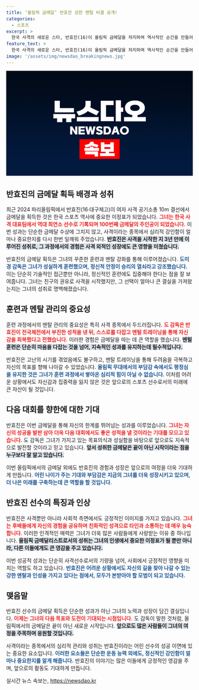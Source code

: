 ```yaml
---
title: ‘올림픽 금메달’ 반효진 강한 멘털 비결 공개!
categories:
  - 스포츠
excerpt: >
  한국 사격의 새로운 스타, 반효진(16)이 올림픽 금메달을 차지하며 역사적인 순간을 만들어냈습니다. 심리적 안정 속에서 성취한 그녀의 여정은 감동 그 자체!
feature_text: >
  한국 사격의 새로운 스타, 반효진(16)이 올림픽 금메달을 차지하며 역사적인 순간을 만들어냈습니다. 심리적 안정 속에서 성취한 그녀의 여정은 감동 그 자체!
image: '/assets/img/newsdao_breakingnews.jpg'
---
```


<p><img src="/assets/img/newsdao_breakingnews.jpg" alt="pcversion 속보" /></p>

<h2 data-ke-size="size26">반효진의 금메달 획득 배경과 성취</h2>

<p data-ke-size="size16">최근 2024 파리올림픽에서 반효진(16·대구체고)이 여자 사격 공기소총 10m 결선에서 금메달을 획득한 것은 한국 스포츠 역사에 중요한 이정표가 되었습니다. <b><span style="color: #ee2323;">그녀는 한국 사격 대표팀에서 역대 최연소 선수로 기록되며 100번째 금메달의 주인공이 되었습니다.</span></b> 이번 성과는 단순한 금메달 수상에 그치지 않고, 사격이라는 종목에서 심리적 강인함이 얼마나 중요한지를 다시 한번 일깨워 주었습니다. <b><span style="background-color: #21538527;">반효진은 사격을 시작한 지 3년 만에 이루어진 성취로, 그 과정에서의 경험은 사격 외적인 성장에도 큰 영향을 미쳤습니다.</span></b> </p>

<p data-ke-size="size16">반효진의 금메달 획득은 그녀의 꾸준한 훈련과 멘탈 강화를 통해 이루어졌습니다. <b><span style="color: #1a5490;">도미경 감독은 그녀가 성실하게 훈련했으며, 정신적 안정이 승리의 열쇠라고 강조했습니다.</span></b> 이는 단순히 기술적인 접근뿐만 아니라, 정신적인 훈련에도 집중해야 한다는 점을 잘 보여줍니다. 그녀는 친구의 권유로 사격을 시작했지만, 그 선택이 얼마나 큰 결실을 가져왔는지는 그녀의 성취로 명백해졌습니다.</p>

<h2 data-ke-size="size26">훈련과 멘탈 관리의 중요성</h2>

<p data-ke-size="size16">훈련 과정에서의 멘탈 관리의 중요성은 특히 사격 종목에서 두드러집니다. <b><span style="color: #ee2323;">도 감독은 반효진이 전국체전에서 부진한 성적을 낸 뒤, 스스로를 다잡고 멘털 트레이닝을 통해 자신감을 회복했다고 전했습니다.</span></b> 이러한 경험은 금메달을 따는 데 큰 역할을 했습니다. <b><span style="background-color: #21538527;">멘털 훈련은 단순히 마음을 다잡는 것을 넘어, 지속적인 성과를 유지하는데 필수적입니다.</span></b> </p>

<p data-ke-size="size16">반효진은 고난의 시기를 겪었음에도 불구하고, 멘탈 트레이닝을 통해 두려움을 극복하고 자신의 목표를 향해 나아갈 수 있었습니다. <b><span style="color: #1a5490;">올림픽 무대에서의 부담감 속에서도 평정심을 유지한 것은 그녀가 훈련 과정에서 쌓아온 심리적 힘이 아닐 수 없습니다.</span></b> 이처럼 어려운 상황에서도 자신감과 집중력을 잃지 않은 것은 앞으로의 스포츠 선수로서의 미래에 큰 자산이 될 것입니다.</p>

<h2 data-ke-size="size26">다음 대회를 향한에 대한 기대</h2>

<p data-ke-size="size16">반효진은 이번 금메달을 통해 자신의 한계를 뛰어넘는 성과를 이루었습니다. <b><span style="color: #ee2323;">그녀는 자신의 성공을 발판 삼아 더욱 다음 대회에서도 좋은 성적을 낼 것이라는 기대를 모으고 있습니다.</span></b> 도 감독은 그녀가 가지고 있는 목표의식과 성실함을 바탕으로 앞으로도 지속적으로 발전할 것이라고 믿고 있습니다. <b><span style="background-color: #21538527;">앞서 성취한 금메달은 끝이 아닌 시작이라는 점을 누구보다 잘 알고 있습니다.</span></b></p>

<p data-ke-size="size16">이번 올림픽에서의 금메달 외에도 반효진의 경험과 성장은 앞으로의 여정을 더욱 기대하게 만듭니다. <b><span style="color: #1a5490;">어린 나이가 주는 기대와 부담감은 지금의 그녀를 더욱 성장시키고 있으며, 더 나은 미래를 구축하는데 큰 역할을 할 것입니다.</span></b></p>

<h2 data-ke-size="size26">반효진 선수의 특징과 인상</h2>

<p data-ke-size="size16">반효진은 사격뿐만 아니라 사회적 측면에서도 긍정적인 이미지를 가지고 있습니다. <b><span style="color: #ee2323;">그녀는 후배들에게 자신의 경험을 공유하며 친화적인 성격으로 타인과 소통하는 데 매우 능숙합니다.</span></b> 이러한 인격적인 매력은 그녀가 더욱 많은 사람들에게 사랑받는 이유 중 하나입니다. <b><span style="background-color: #21538527;">올림픽 금메달리스트로서의 성취는 그녀의 인생에서 중요한 이정표가 될 뿐만 아니라, 다른 이들에게도 큰 영감을 주고 있습니다.</span></b></p>

<p data-ke-size="size16">이번 성공적 성과는 단순히 사격선수로서의 기량을 넘어, 사회에서 긍정적인 영향을 미치는 역할도 하고 있습니다. <b><span style="color: #1a5490;">반효진은 어려운 상황에서도 자신의 길을 찾아 나갈 수 있는 강한 멘탈과 인성을 가지고 있다는 점에서, 모두가 본받아야 할 모범이 되고 있습니다.</span></b></p>

<h2 data-ke-size="size26">맺음말</h2>

<p data-ke-size="size16">반효진 선수의 금메달 획득은 단순한 성과가 아닌 그녀의 노력과 성장이 담긴 결실입니다. <b><span style="color: #ee2323;">이제는 그녀의 다음 목표와 도전이 기대되는 시점입니다.</span></b> 도 감독이 말한 것처럼, 올림픽에서의 금메달은 끝이 아닌 새로운 시작입니다. <b><span style="background-color: #21538527;">앞으로도 많은 사람들이 그녀의 여정을 주목하며 응원할 것입니다.</span></b></p>

<p data-ke-size="size16">사격이라는 종목에서의 심리적 관리와 성취는 반효진이라는 어린 선수의 성공 이면에 있는 중요한 요소입니다. <b><span style="color: #1a5490;">이러한 요소들은 단순한 운동 능력 외에도, 정신적인 강인함이 얼마나 중요한지를 알게 해줍니다.</span></b> 반효진의 이야기는 많은 이들에게 긍정적인 영감을 주며, 앞으로의 활동도 기대하게 만듭니다.</p>
실시간 뉴스 속보는, <a href="https://newsdao.kr" rel="dofollow">https://newsdao.kr</a>


